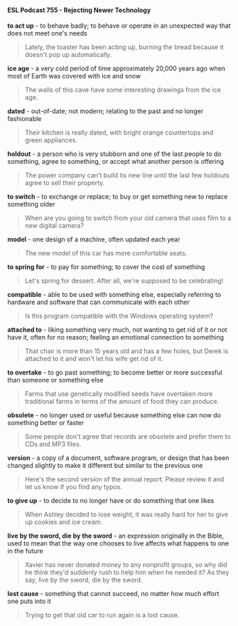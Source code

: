 #### ESL Podcast 755 - Rejecting Newer Technology

**to act up** - to behave badly; to behave or operate in an unexpected way that
does not meet one's needs

> Lately, the toaster has been acting up, burning the bread because it doesn't
pop up automatically.

**ice age** - a very cold period of time approximately 20,000 years ago when most
of Earth was covered with ice and snow

> The walls of this cave have some interesting drawings from the ice age.

**dated** - out-of-date; not modern; relating to the past and no longer fashionable

> Their kitchen is really dated, with bright orange countertops and green
appliances.

**holdout** - a person who is very stubborn and one of the last people to do
something, agree to something, or accept what another person is offering

> The power company can't build its new line until the last few holdouts agree to
sell their property.

**to switch** - to exchange or replace; to buy or get something new to replace
something older

> When are you going to switch from your old camera that uses film to a new
digital camera?

**model** - one design of a machine, often updated each year

> The new model of this car has more comfortable seats.

**to spring for** - to pay for something; to cover the cost of something

> Let's spring for dessert. After all, we're supposed to be celebrating!

**compatible** - able to be used with something else, especially referring to
hardware and software that can communicate with each other

> Is this program compatible with the Windows operating system?

**attached to** - liking something very much, not wanting to get rid of it or not have
it, often for no reason; feeling an emotional connection to something

> That chair is more than 15 years old and has a few holes, but Derek is attached
to it and won't let his wife get rid of it.

**to overtake** - to go past something; to become better or more successful than
someone or something else

> Farms that use genetically modified seeds have overtaken more traditional
farms in terms of the amount of food they can produce.

**obsolete** - no longer used or useful because something else can now do
something better or faster

> Some people don't agree that records are obsolete and prefer them to CDs and
MP3 files.

**version** - a copy of a document, software program, or design that has been
changed slightly to make it different but similar to the previous one

> Here's the second version of the annual report. Please review it and let us
know if you find any typos.

**to give up** - to decide to no longer have or do something that one likes

> When Ashley decided to lose weight, it was really hard for her to give up
cookies and ice cream.

**live by the sword, die by the sword** - an expression originally in the Bible,
used to mean that the way one chooses to live affects what happens to one in
the future

> Xavier has never donated money to any nonprofit groups, so why did he think
they'd suddenly rush to help him when he needed it? As they say, live by the
sword, die by the sword.

**lost cause** - something that cannot succeed, no matter how much effort one
puts into it

> Trying to get that old car to run again is a lost cause.

